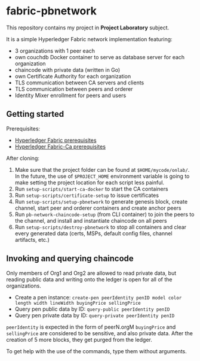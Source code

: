 # fabric-pbnetwork

This repository contains my project in **Project Laboratory** subject.

It is a simple Hyperledger Fabric network implementation featuring:
* 3 organizations with 1 peer each
* own couchdb Docker container to serve as database server for each organization
* chaincode with private data (written in Go)
* own Certificate Authority for each organization
* TLS communication between CA servers and clients
* TLS communication between peers and orderer
* Identity Mixer enrollment for peers and users

## Getting started

Prerequisites:
* [Hyperledger Fabric prerequisites](https://hyperledger-fabric.readthedocs.io/en/release-1.4/prereqs.html)
* [Hyperledger Fabric-Ca prerequisites](https://hyperledger-fabric-ca.readthedocs.io/en/release-1.4/users-guide.html#prerequisites)

After cloning:
1. Make sure that the project folder can be found at `$HOME/mycode/onlab/`. In the future, the use of `$PROJECT_HOME` environment variable is going to make setting the project location for each script less painful.
2. Run `setup-scripts/start-ca-docker` to start the CA containers
3. Run `setup-scripts/certificate-setup` to issue certificates
4. Run `setup-scripts/setup-pbnetwork` to generate genesis block, create channel, start peer and orderer containers and create anchor peers
5. Run `pb-network-chaincode-setup` (from CLI container) to join the peers to the channel, and install and instantiate chaincode on all peers
6. Run `setup-scripts/destroy-pbnetwork` to stop all containers and clear every generated data (certs, MSPs, default config files, channel artifacts, etc.)

## Invoking and querying chaincode

Only members of Org1 and Org2 are allowed to read private data, but reading public data and writing onto the ledger is open for all of the organizations.

* Create a pen instance: `create-pen peerIdentity penID model color length width lineWidth buyingPrice sellingPrice`
* Query pen public data by ID: `query-public peerIdentity penID`
* Query pen private data by ID: `query-private peerIdentity penID`

`peerIdentity` is expected in the form of peerN.orgM
`buyingPrice` and `sellingPrice` are considered to be sensitive, and also private data. After the creation of 5 more blocks, they get purged from the ledger.

To get help with the use of the commands, type them without arguments.
